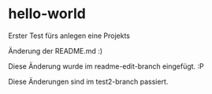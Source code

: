 # hello-world
Erster Test fürs anlegen eine Projekts

Änderung der README.md :)

Diese Änderung wurde im readme-edit-branch eingefügt. :P

Diese Änderungen sind im test2-branch passiert.
